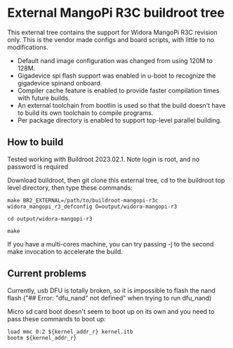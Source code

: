 # External MangoPi R3C buildroot tree #

This external tree contains the support for Widora MangoPi R3C revision only. This is the vendor made configs and board scripts, with little to no modifications.

* Default nand image configuration was changed from using 120M to 128M.
* Gigadevice spi flash support was enabled in u-boot to recognize the gigadevice spinand onboard.
* Compiler cache feature is enabled to provide faster compilation times with future builds.
* An external toolchain from bootlin is used so that the build doesn't have to build its own toolchain to compile programs.
* Per package directory is enabled to support top-level parallel building.

## How to build ##

Tested working with Buildroot 2023.02.1. Note login is root, and no password is required

Download buildroot, then git clone this external tree, cd to the buildroot top level directory, then type these commands:

```
make BR2_EXTERNAL=/path/to/buildroot-mangopi-r3c widora_mangopi_r3_defconfig O=output/widora-mangopi-r3
```
```
cd output/widora-mangopi-r3
```
```
make
```

If you have a multi-cores machine, you can try passing -j to the second make invocation to accelerate the build.

## Current problems ##

Currently, usb DFU is totally broken, so it is impossible to flash the nand flash ("## Error: "dfu_nand" not defined" when trying to run dfu_nand)

Micro sd card boot doesn't seem to boot up on its own and you need to pass these commands to boot up:

```
load mmc 0:2 ${kernel_addr_r} kernel.itb
bootm ${kernel_addr_r}
```
